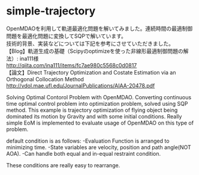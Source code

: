 # simple-trajectory
OpenMDAOを利用して軌道最適化問題を解いてみました。連続時間の最適制御問題を最適化問題に変換してSQPで解いています。  
  技術的背景、実装などについては下記を参考にさせていただきました。  
  【Blog】軌道生成の基礎（Scipyのoptimizeを使った非線形最適制御問題の解法）: ina111様  
  http://qiita.com/ina111/items/fc7ae980c5568c0d0817  
  【論文】Direct Trajectory Optimization and Costate Estimation via an Orthogonal Collocation Method  
  http://vdol.mae.ufl.edu/JournalPublications/AIAA-20478.pdf   

  Solving Optimal Contorol Problem with OpenMDAO. 
  Converting continuous time optimal control problem into optimization problem,
  solved using SQP method.
  This example is trajectory optimization of flying object being dominated its 
  motion by Gravity and with some initial conditions.
  Really simple EoM is implemented to evaluate usage of OpenMDAO on this type of problem.

  default condition is as follows:
  -Evaluation Function is arranged to minimizing time.
  -State variables are velocity, position and path angle(NOT AOA).
  -Can handle both equal and in-equal restraint condition.

  These conditions are really easy to rearrange.
